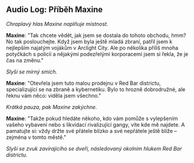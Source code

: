 ## Audio Log: Příběh Maxine

_Chraplavý hlas Maxine naplňuje místnost._

**Maxine**: "Tak chcete vědět, jak jsem se dostala do tohoto obchodu, hmm? No tak poslouchejte. Když jsem byla ještě mladá zbraní, patřil jsem k nejlepším najatým vojákům v Arclight City. Ale po několika příliš mnoha potyčkách s policií a nějakými podezřelými korporacemi jsem si řekla, že je čas na změnu."

_Slyší se mírný smích._

**Maxine**: "Otevřela jsem tuto malou prodejnu v Red Bar districtu, specializující se na zbraně a kybernetiku. Bylo to hrozně dobrodružné, ale řeknu vám něco: viděla jsem všechno."

_Krátká pauza, pak Maxine zakýchne._

**Maxine**: "Takže pokud hledáte někoho, kdo vám pomůže s vylepšením vašeho vybavení nebo s likvidací rivalizující gangy, víte kde mě najdete. A pamatujte si: vždy držte své přátele blízko a své nepřátele ještě blíže – zejména v tomto městě."

_Slyší se zvuk zavírajícího se dveří, následovaný okolním hlukem Red Bar districtu._
